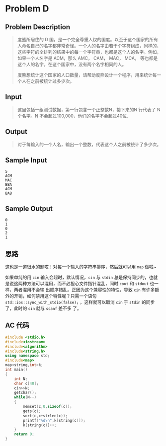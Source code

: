 # Problem D

## **Problem Description**

> 度熊所居住的 D 国，是一个完全尊重人权的国度。以至于这个国家的所有人命名自己的名字都非常奇怪。一个人的名字由若干个字符组成，同样的，这些字符的全排列的结果中的每一个字符串，也都是这个人的名字。例如，如果一个人名字是 ACM，那么 AMC， CAM， MAC， MCA， 等也都是这个人的名字。在这个国家中，没有两个名字相同的人。
>
> 度熊想统计这个国家的人口数量，请帮助度熊设计一个程序，用来统计每一个人在之前被统计过多少次。



## **Input**

> 这里包括一组测试数据，第一行包含一个正整数N，接下来的N 行代表了 N 个名字。N 不会超过100,000，他们的名字不会超过40位.



## **Output**

> 对于每输入的一个人名，输出一个整数，代表这个人之前被统计了多少次。



## **Sample Input**

    5
    ACM
    MAC
    BBA
    ACM
    BAB



## **Sample Output**

    0
    1
    0
    2
    1



## **思路**

这也是一道很水的题哎！对每一个输入的字符串排序，然后就可以用 `map` 做啦~

如果单纯的用 `cin` 输入会超时，默认情况，`cin` 与 `stdin` 总是保持同步的，也就是说这两种方法可以混用，而不必担心文件指针混乱，同时 `cout` 和 `stdout` 也一样，两者混用不会输 出顺序错乱。正因为这个兼容性的特性，导致 `cin` 有许多额外的开销，如何禁用这个特性呢？只需一个语句 `std::ios::sync_with_stdio(false);` ，这样就可以取消 `cin` 于 `stdin` 的同步了，此时的 `cin` 就与 `scanf` 差不多 了。



## **AC 代码**

```cpp
#include <stdio.h>
#include<iostream>
#include<algorithm>
#include<string.h>
using namespace std;
#include<map>
map<string,int>k;
int main()
{
    int N;
    char c[40];
    cin>>N;
    getchar();
    while(N--)
    {
        memset(c,0,sizeof(c));
        gets(c);
        sort(c,c+strlen(c));
        printf("%d\n",k[string(c)]);
        k[string(c)]++;
    }
    return 0;
}
```

